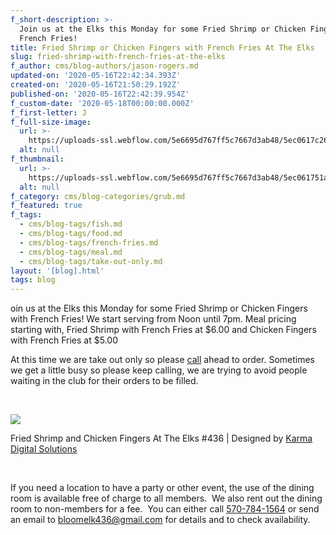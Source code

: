 ```yaml
---
f_short-description: >-
  Join us at the Elks this Monday for some Fried Shrimp or Chicken Fingers with
  French Fries! 
title: Fried Shrimp or Chicken Fingers with French Fries At The Elks
slug: fried-shrimp-with-french-fries-at-the-elks
f_author: cms/blog-authors/jason-rogers.md
updated-on: '2020-05-16T22:42:34.393Z'
created-on: '2020-05-16T21:50:29.192Z'
published-on: '2020-05-16T22:42:39.954Z'
f_custom-date: '2020-05-18T00:00:00.000Z'
f_first-letter: J
f_full-size-image:
  url: >-
    https://uploads-ssl.webflow.com/5e6695d767ff5c7667d3ab48/5ec0617c26510760de83e67e_2400x1500.jpg
  alt: null
f_thumbnail:
  url: >-
    https://uploads-ssl.webflow.com/5e6695d767ff5c7667d3ab48/5ec061751aacb3238e04a0f3_1540x968.jpg
  alt: null
f_category: cms/blog-categories/grub.md
f_featured: true
f_tags:
  - cms/blog-tags/fish.md
  - cms/blog-tags/food.md
  - cms/blog-tags/french-fries.md
  - cms/blog-tags/meal.md
  - cms/blog-tags/take-out-only.md
layout: '[blog].html'
tags: blog
---
```


oin us at the Elks this Monday for some Fried Shrimp or Chicken Fingers with French Fries! We start serving from Noon until 7pm. Meal pricing starting with, Fried Shrimp with French Fries at $6.00 and Chicken Fingers with French Fries at $5.00

At this time we are take out only so please [call](#) ahead to order. Sometimes we get a little busy so please keep calling, we are trying to avoid people waiting in the club for their orders to be filled.

‍

![](https://uploads-ssl.webflow.com/5e6695d767ff5c7667d3ab48/5ec061bf89e2f94696aaa12d_Chicken%20Fingers%20Friend%20Shrimp%20At%20The%20Bloomsburg%20Elks.jpg)

Fried Shrimp and Chicken Fingers At The Elks #436 | Designed by [Karma Digital Solutions](https://www.karmadigitalsolutions.com/)

‍

If you need a location to have a party or other event, the use of the dining room is available free of charge to all members.  We also rent out the dining room to non-members for a fee.  You can either call [570-784-1564](#) or send an email to [bloomelk436@gmail.com](mailto:bloomelk436@gmail.com) for details and to check availability.
